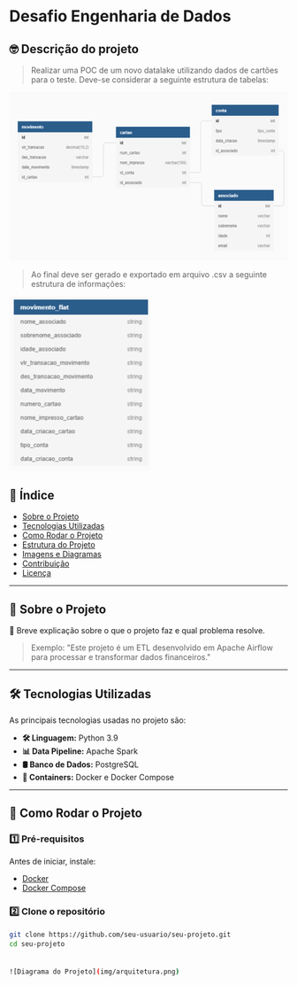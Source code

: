 # Desafio Engenharia de Dados

## :nerd_face: Descrição do projeto

> Realizar uma POC de um novo datalake utilizando dados de cartões para o teste. Deve-se considerar a seguinte estrutura de tabelas:

![tabela_silver](img/tabelas_silver.png)

> Ao final deve ser gerado e exportado em arquivo .csv a seguinte estrutura de informações:

![tabela_gold](img/tabela_gold.png)


## 📌 Índice
- [Sobre o Projeto](#-sobre-o-projeto)
- [Tecnologias Utilizadas](#-tecnologias-utilizadas)
- [Como Rodar o Projeto](#-como-rodar-o-projeto)
- [Estrutura do Projeto](#-estrutura-do-projeto)
- [Imagens e Diagramas](#-imagens-e-diagramas)
- [Contribuição](#-contribuição)
- [Licença](#-licença)

---

## 📖 Sobre o Projeto

📌 Breve explicação sobre o que o projeto faz e qual problema resolve.

> Exemplo: "Este projeto é um ETL desenvolvido em Apache Airflow para processar e transformar dados financeiros."

---

## 🛠 Tecnologias Utilizadas

As principais tecnologias usadas no projeto são:

- **🛠 Linguagem:** Python 3.9
- **📊 Data Pipeline:** Apache Spark
- **🛢 Banco de Dados:** PostgreSQL
- **🐳 Containers:** Docker e Docker Compose

---

## 🚀 Como Rodar o Projeto

### **1️⃣ Pré-requisitos**
Antes de iniciar, instale:
- [Docker](https://docs.docker.com/get-docker/)
- [Docker Compose](https://docs.docker.com/compose/install/)

### **2️⃣ Clone o repositório**
```sh
git clone https://github.com/seu-usuario/seu-projeto.git
cd seu-projeto


![Diagrama do Projeto](img/arquitetura.png)
